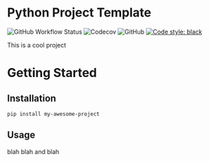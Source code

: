 # Python Project Template

![GitHub Workflow Status](https://img.shields.io/github/workflow/status/AbooMinister25/python-project-template/Lint%20&%20Test?label=tests)
![Codecov](https://img.shields.io/codecov/c/github/AbooMinister25/python-project-template)
![GitHub](https://img.shields.io/github/license/AbooMinister25/python-project-template?color=blue)
<a href="https://github.com/psf/black"><img alt="Code style: black" src="https://img.shields.io/badge/code%20style-black-000000.svg"></a>

This is a cool project

# Getting Started

## Installation

```
pip install my-awesome-project
```

## Usage

blah blah and blah
